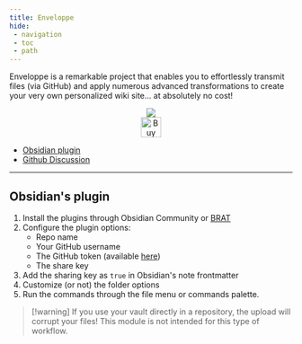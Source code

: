 ```yaml
---
title: Enveloppe
hide: 
 - navigation
 - toc
 - path
---
```


Enveloppe is a remarkable project that enables you to effortlessly transmit files (via GitHub) and apply numerous advanced transformations to create your very own personalized wiki site... at absolutely no cost!

<p align="center">
	<a href="https://obsidian.md/"><img src="https://img.shields.io/badge/Auxiliary%20Tool-Obsidian-blueviolet"></img></a><br/>
	<a href='https://ko-fi.com/X8X54ZYAV' target='_blank'><img height='36' style='border:0px;height:36px;' src='https://cdn.ko-fi.com/cdn/kofi1.png?v=3' border='0' alt='Buy Me a Coffee at ko-fi.com' /></a><br/>
</p>

- [Obsidian plugin](https://github.com/Enveloppe/obsidian-enveloppe)
- [Github Discussion](https://github.com/orgs/Enveloppe/discussions)

---

## Obsidian's plugin

1. Install the plugins through Obsidian Community or [BRAT](https://github.com/TfTHacker/obsidian42-brat)
2. Configure the plugin options:
   - Repo name
   - Your GitHub username
   - The GitHub token (available [here](https://github.com/settings/tokens/new?scopes=repo))
   - The share key
3. Add the sharing key as `true` in Obsidian's note frontmatter
4. Customize (or not) the folder options
5. Run the commands through the file menu or commands palette.

> [!warning] If you use your vault directly in a repository, the upload will corrupt your files! This module is not intended for this type of workflow.

